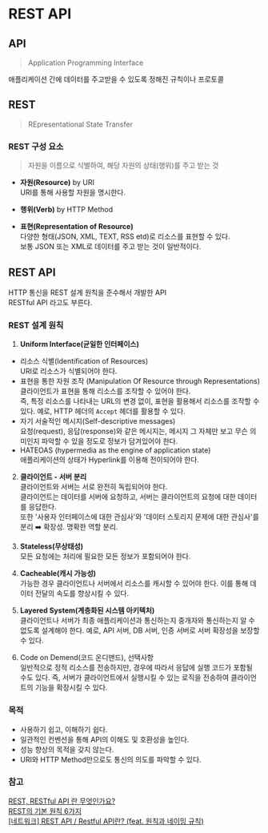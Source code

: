 # REST API
## API
> Application Programming Interface
>
애플리케이션 간에 데이터를 주고받을 수 있도록 정해진 규칙이나 프로토콜

## REST
> REpresentational State Transfer
>

### REST 구성 요소
> 자원을 이름으로 식별하여, 해당 자원의 상태(행위)를 주고 받는 것
>
- **자원(Resource)** by URI<br>
URI를 통해 사용할 자원을 명시한다. 
- **행위(Verb)** by HTTP Method

- **표현(Representation of Resource)**<br>
다양한 형태(JSON, XML, TEXT, RSS etd)로 리소스를 표현할 수 있다. <br>
보통 JSON 또는 XML로 데이터를 주고 받는 것이 일반적이다.

## REST API
HTTP 통신을 REST 설계 원칙을 준수해서 개발한 API<br>
RESTful API 라고도 부른다.<br>


### REST 설계 원칙
1. **Uniform Interface(균일한 인터페이스)**<br>
- 리소스 식별(Identification of Resources)<br>
URI로 리소스가 식별되어야 한다. 
- 표현을 통한 자원 조작 (Manipulation Of Resource through Representations)<br>
클라이언트가 표현을 통해 리소스를 조작할 수 있어야 한다. <br>
즉, 특정 리소스를 나타내는 URL의 변경 없이, 표현을 활용해서 리소스를 조작할 수 있다. 예로, HTTP 헤더의 `Accept` 헤더를 활용할 수 있다.
- 자기 서술적인 메시지(Self-descriptive messages)<br>
요청(request), 응답(response)와 같은 메시지는, 메시지 그 자체만 보고 무슨 의미인지 파악할 수 있을 정도로 정보가 담겨있어야 한다.
- HATEOAS (hypermedia as the engine of application state)<br>
애플리케이션의 상태가 Hyperlink를 이용해 전이되어야 한다.

2. **클라이언트 - 서버 분리**<br>
클라이언트와 서버는 서로 완전히 독립되어야 한다. <br>
클라이언트는 데이터를 서버에 요청하고, 서버는 클라이언트의 요청에 대한 데이터를 응답한다. <br>
또한 '사용자 인터페이스에 대한 관심사'와 '데이터 스토리지 문제에 대한 관심사'를 분리 ➡️ 확장성. 명확한 역할 분리. 

3. **Stateless(무상태성)**<br>
모든 요청에는 처리에 필요한 모든 정보가 포함되어야 한다. 

4. **Cacheable(캐시 가능성)**<br>
가능한 경우 클라이언트나 서버에서 리소스를 캐시할 수 있어야 한다. 
이를 통해 데이터 전달의 속도를 향상시킬 수 있다. 

5. **Layered System(계층화된 시스템 아키텍처)**<br>
클라이언트나 서버가 최종 애플리케이션과 통신하는지 중개자와 통신하는지 알 수 없도록 설계해야 한다. 예로, API 서버, DB 서버, 인증 서버로 서버 확장성을 보장할 수 있다. 

6. Code on Demend(코드 온디맨드), 선택사항 <br>
일반적으로 정적 리소스를 전송하지만, 경우에 따라서 응답에 실행 코드가 포함될 수도 있다. 즉, 서버가 클라이언트에서 실행시킬 수 있는 로직을 전송하여 클라이언트의 기능을 확장시킬 수 있다. 

### 목적
- 사용하기 쉽고, 이해하기 쉽다.
- 일관적인 컨벤션을 통해 API의 이해도 및 호환성을 높인다.
- 성능 향상의 목적을 갖지 않는다.
- URI와 HTTP Method만으로도 통신의 의도를 파악할 수 있다.

### 참고
[REST, RESTful API 란 무엇인가요?](https://www.ibm.com/kr-ko/topics/rest-apis)<br>
[REST의 기본 원칙 6가지](https://jaeseongdev.github.io/development/2021/06/15/REST%EC%9D%98-%EA%B8%B0%EB%B3%B8-%EC%9B%90%EC%B9%99-6%EA%B0%80%EC%A7%80/)<br>
[[네트워크] REST API / Restful API란? (feat. 원칙과 네이밍 규칙)](https://ziszini.tistory.com/91)